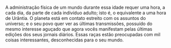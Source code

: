 ﻿A administração física de um mundo durante essa idade requer uma hora, a cada dia, da parte de cada indivíduo adulto; isto é, o equivalente a uma hora de Urântia. O planeta está em contato estreito com os assuntos do universo; e o seu povo quer ver as últimas transmissões, possuído do mesmo interesse aguçado que agora vocês manifestam pelas últimas edições dos seus jornais diários. Essas raças estão preocupadas com mil coisas interessantes, desconhecidas para o seu mundo.